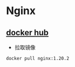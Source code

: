 # Nginx

## [docker hub](https://hub.docker.com/_/nginx)

- 拉取镜像

```shell
docker pull nginx:1.20.2
```
